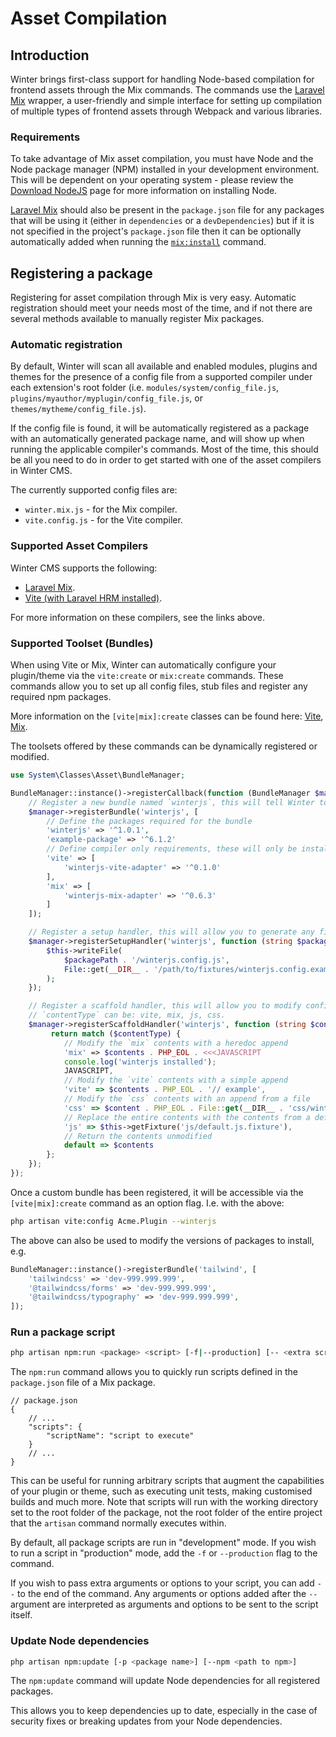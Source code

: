 # Asset Compilation

## Introduction

Winter brings first-class support for handling Node-based compilation for frontend assets through the Mix commands. The commands use the [Laravel Mix](https://laravel-mix.com/) wrapper, a user-friendly and simple interface for setting up compilation of multiple types of frontend assets through Webpack and various libraries.

### Requirements

To take advantage of Mix asset compilation, you must have Node and the Node package manager (NPM) installed in your development environment. This will be dependent on your operating system - please review the [Download NodeJS](https://nodejs.org/en/download/) page for more information on installing Node.

[Laravel Mix](https://laravel-mix.com/) should also be present in the `package.json` file for any packages that will be using it (either in `dependencies` or a `devDependencies`) but if it is not specified in the project's `package.json` file then it can be optionally automatically added when running the [`mix:install`](#install-node-dependencies) command.

## Registering a package

Registering for asset compilation through Mix is very easy. Automatic registration should meet your needs most of the time, and if not there are several methods available to manually register Mix packages.

### Automatic registration

By default, Winter will scan all available and enabled modules, plugins and themes for the presence of a config file from a supported compiler under each extension's root folder (i.e. `modules/system/config_file.js`, `plugins/myauthor/myplugin/config_file.js`, or `themes/mytheme/config_file.js`).

If the config file is found, it will be automatically registered as a package with an automatically generated package name, and will show up when running the applicable compiler's commands. Most of the time, this should be all you need to do in order to get started with one of the asset compilers in Winter CMS.

The currently supported config files are:

- `winter.mix.js` - for the Mix compiler.
- `vite.config.js` - for the Vite compiler.

### Supported Asset Compilers

Winter CMS supports the following:

- [Laravel Mix](./asset-compilation-mix.md).
- [Vite (with Laravel HRM installed)](./asset-compilation-vite.md).

For more information on these compilers, see the links above.

### Supported Toolset (Bundles)

When using Vite or Mix, Winter can automatically configure your plugin/theme via the `vite:create` or `mix:create` commands. These commands allow you to set up all config files, stub files and register any required npm packages.

More information on the `[vite|mix]:create` classes can be found here: [Vite](./asset-compilation-vite.md#automatic-configuration), [Mix](./asset-compilation-mix.md#automatic-configuration).

The toolsets offered by these commands can be dynamically registered or modified.

```php
use System\Classes\Asset\BundleManager;

BundleManager::instance()->registerCallback(function (BundleManager $manager) {
    // Register a new bundle named `winterjs`, this will tell Winter to add these packages when a plugin / theme is configured
    $manager->registerBundle('winterjs', [
        // Define the packages required for the bundle
        'winterjs' => '^1.0.1',
        'example-package' => '^6.1.2'
        // Define compiler only requirements, these will only be installed if the listed compiler is in use
        'vite' => [
            'winterjs-vite-adapter' => '^0.1.0'
        ],
        'mix' => [
            'winterjs-mix-adapter' => '^0.6.3'
        ]
    ]);

    // Register a setup handler, this will allow you to generate any files your bundle may require during the config generation
    $manager->registerSetupHandler('winterjs', function (string $packagePath, string $packageType) {
        $this->writeFile(
            $packagePath . '/winterjs.config.js',
            File::get(__DIR__ . '/path/to/fixtures/winterjs.config.example.js')
        );
    });

    // Register a scaffold handler, this will allow you to modify config files generated by winter on the fly
    // `contentType` can be: vite, mix, js, css.
    $manager->registerScaffoldHandler('winterjs', function (string $contents, string $contentType) {
         return match ($contentType) {
            // Modify the `mix` contents with a heredoc append
            'mix' => $contents . PHP_EOL . <<<JAVASCRIPT
            console.log('winterjs installed');
            JAVASCRIPT,
            // Modify the `vite` contents with a simple append
            'vite' => $contents . PHP_EOL . '// example',
            // Modify the `css` contents with an append from a file
            'css' => $content . PHP_EOL . File::get(__DIR__ . 'css/winterjs.css.fixture'),
            // Replace the entire contents with the contents from a default fixture (getFixture() loads from system fixtures)
            'js' => $this->getFixture('js/default.js.fixture'),
            // Return the contents unmodified
            default => $contents
        };
    });
});
```

Once a custom bundle has been registered, it will be accessible via the `[vite|mix]:create` command as an option flag. I.e. with the above:

```bash
php artisan vite:config Acme.Plugin --winterjs
```

The above can also be used to modify the versions of packages to install, e.g.

```php
BundleManager::instance()->registerBundle('tailwind', [
    'tailwindcss' => 'dev-999.999.999',
    '@tailwindcss/forms' => 'dev-999.999.999',
    '@tailwindcss/typography' => 'dev-999.999.999',
]);
```

### Run a package script

```bash
php artisan npm:run <package> <script> [-f|--production] [-- <extra script args>]
```

The `npm:run` command allows you to quickly run scripts defined in the `package.json` file of a Mix package.

```json5
// package.json
{
    // ...
    "scripts": {
        "scriptName": "script to execute"
    }
    // ...
}
```

This can be useful for running arbitrary scripts that augment the capabilities of your plugin or theme, such as executing unit tests, making customised builds and much more. Note that scripts will run with the working directory set to the root folder of the package, not the root folder of the entire project that the `artisan` command normally executes within.

By default, all package scripts are run in "development" mode. If you wish to run a script in "production" mode, add the `-f` or `--production` flag to the command.

If you wish to pass extra arguments or options to your script, you can add `--` to the end of the command. Any arguments or options added after the `--` argument are interpreted as arguments and options to be sent to the script itself.

### Update Node dependencies

```bash
php artisan npm:update [-p <package name>] [--npm <path to npm>]
```

The `npm:update` command will update Node dependencies for all registered packages.

This allows you to keep dependencies up to date, especially in the case of security fixes or breaking updates from your Node dependencies.
